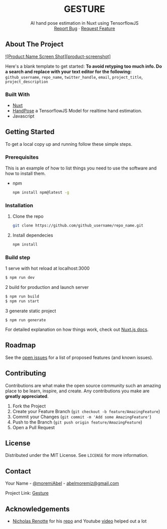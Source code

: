 <br />
<p align="center">
  <h1 align="center"> GESTURE</h1>

  <p align="center">
    AI hand pose estimation in Nuxt using TensorflowJS
    <br />
    <a href="https://github.com/Abel-Moremi/Gesture/issues">Report Bug</a>
    ·
    <a href="https://github.com/Abel-Moremi/Gesture/issues">Request Feature</a>
  </p>
</p>

<!-- ABOUT THE PROJECT -->
## About The Project

[![Product Name Screen Shot][product-screenshot]](https://example.com)

Here's a blank template to get started:
**To avoid retyping too much info. Do a search and replace with your text editor for the following:**
`github_username`, `repo_name`, `twitter_handle`, `email`, `project_title`, `project_description`



### Built With

* [Nuxt](https://nuxtjs.org/)
* [HandPose]() a TensorflowJS Model for realtime hand estimation.
* Javascript

<!-- GETTING STARTED -->
## Getting Started

To get a local copy up and running follow these simple steps.

### Prerequisites

This is an example of how to list things you need to use the software and how to install them.
* npm
  ```sh
  npm install npm@latest -g
  ```

### Installation

1. Clone the repo
   ```sh
   git clone https://github.com/github_username/repo_name.git
   ```
2. Install dependecies
   ```sh
   npm install
   ```
   
### Build step

1 serve with hot reload at localhost:3000
```sh
$ npm run dev
```

2 build for production and launch server
```sh
$ npm run build
$ npm run start
```

3 generate static project
```
$ npm run generate
```

For detailed explanation on how things work, check out [Nuxt.js docs](https://nuxtjs.org).

<!-- ROADMAP -->
## Roadmap

See the [open issues](https://github.com/github_username/repo_name/issues) for a list of proposed features (and known issues).



<!-- CONTRIBUTING -->
## Contributing

Contributions are what make the open source community such an amazing place to be learn, inspire, and create. Any contributions you make are **greatly appreciated**.

1. Fork the Project
2. Create your Feature Branch (`git checkout -b feature/AmazingFeature`)
3. Commit your Changes (`git commit -m 'Add some AmazingFeature'`)
4. Push to the Branch (`git push origin feature/AmazingFeature`)
5. Open a Pull Request



<!-- LICENSE -->
## License

Distributed under the MIT License. See `LICENSE` for more information.



<!-- CONTACT -->
## Contact

Your Name - [@moremiAbel](https://twitter.com/moremiAbel) - abelmoremiz@gmail.com

Project Link: [Gesture](https://github.com/abel-moremi/gesture)



<!-- ACKNOWLEDGEMENTS -->
## Acknowledgements

* [Nicholas Renotte](https://github.com/nicknochnack) for his [repo](https://github.com/nicknochnack/HandPoseDetection) and Youtube [video](https://www.youtube.com/watch?v=f7uBsb-0sGQ) helped out a lot
